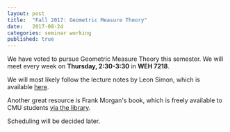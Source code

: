 ```yaml
---
layout: post
title:  "Fall 2017: Geometric Measure Theory"
date:   2017-08-24
categories: seminar working
published: true
---
```


We have voted to pursue Geometric Measure Theory this semester. We will meet every week on **Thursday, 2:30-3:30** in **WEH 7218**.

We will most likely follow the lecture notes by Leon Simon, which is available [here](http://web.stanford.edu/class/math285/ts-gmt.pdf).

Another great resource is Frank Morgan's book, which is freely available to CMU students [via the library](http://www.sciencedirect.com/science/book/9780128044896).

Scheduling will be decided later.
